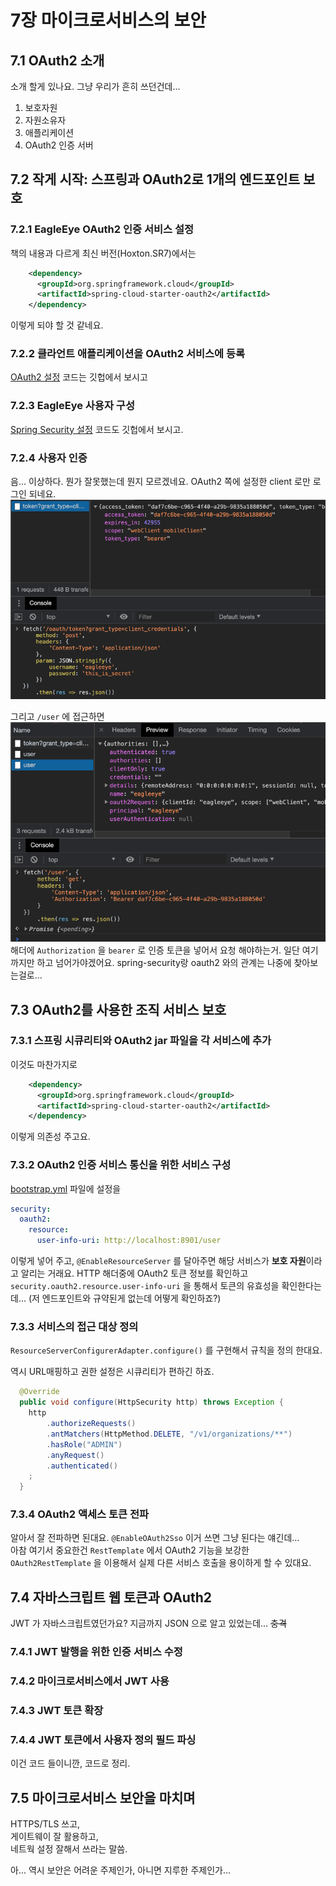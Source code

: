 # 7장 마이크로서비스의 보안

## 7.1 OAuth2 소개
소개 할게 있나요. 그냥 우리가 흔히 쓰던건데...
1. 보호자원
2. 자원소유자
3. 애플리케이션
4. OAuth2 인증 서버

## 7.2 작게 시작: 스프링과 OAuth2로 1개의 엔드포인트 보호

### 7.2.1 EagleEye OAuth2 인증 서비스 설정
책의 내용과 다르게 최신 버전(Hoxton.SR7)에서는
```xml
    <dependency>
      <groupId>org.springframework.cloud</groupId>
      <artifactId>spring-cloud-starter-oauth2</artifactId>
    </dependency>
```
이렇게 되야 할 것 같네요.

### 7.2.2 클라언트 애플리케이션을 OAuth2 서비스에 등록
[OAuth2 설정](./src/main/java/study/spring/springmsajohncarnell/chapter07/OAuth2Config.java) 코드는 깃헙에서 보시고

### 7.2.3 EagleEye 사용자 구성
[Spring Security 설정](./src/main/java/study/spring/springmsajohncarnell/chapter07/SecurityConfig.java) 코드도 깃헙에서 보시고.

### 7.2.4 사용자 인증
음... 이상하다. 뭔가 잘못했는데 뭔지 모르겠네요. OAuth2 쪽에 설정한 client 로만 로그인 되네요.  
![](IMG001.png)  

그리고 `/user` 에 접근하면  
![](IMG002.png)  
해더에 `Authorization` 을 `bearer` 로 인증 토큰을 넣어서 요청 해야하는거.
일단 여기까지만 하고 넘어가야겠어요. spring-security랑 oauth2 와의 관계는 나중에 찾아보는걸로...


## 7.3 OAuth2를 사용한 조직 서비스 보호
### 7.3.1 스프링 시큐리티와 OAuth2 jar 파일을 각 서비스에 추가
이것도 마찬가지로
```xml
    <dependency>
      <groupId>org.springframework.cloud</groupId>
      <artifactId>spring-cloud-starter-oauth2</artifactId>
    </dependency>
```
이렇게 의존성 주고요.

### 7.3.2 OAuth2 인증 서비스 통신을 위한 서비스 구성
[bootstrap.yml](../organization-service/src/main/resources/bootstrap.yml) 파일에 설정을
```yml
security:
  oauth2:
    resource:
      user-info-uri: http://localhost:8901/user
```
이렇게 넣어 주고, `@EnableResourceServer` 를 달아주면 해당 서비스가 **보호 자원**이라고 알리는 거래요.
HTTP 해더중에 OAuth2 토큰 정보를 확인하고 `security.oauth2.resource.user-info-uri` 을 통해서 토큰의 유효성을 확인한다는데... (저 엔드포인트와 규약된게 없는데 어떻게 확인하죠?)

### 7.3.3 서비스의 접근 대상 정의
`ResourceServerConfigurerAdapter.configure()` 를 구현해서 규칙을 정의 한대요.

역시 URL매핑하고 권한 설정은 시큐리티가 편하긴 하죠.
```java
  @Override
  public void configure(HttpSecurity http) throws Exception {
    http
        .authorizeRequests()
        .antMatchers(HttpMethod.DELETE, "/v1/organizations/**")
        .hasRole("ADMIN")
        .anyRequest()
        .authenticated()
    ;
  }
```

### 7.3.4 OAuth2 액세스 토큰 전파
알아서 잘 전파하면 된대요. `@EnableOAuth2Sso` 이거 쓰면 그냥 된다는 얘긴데...  
아참 여기서 중요한건 `RestTemplate` 에서 OAuth2 기능을 보강한 `OAuth2RestTemplate` 을 이용해서 실제 다른 서비스 호출을 용이하게 할 수 있대요.

## 7.4 자바스크립트 웹 토큰과 OAuth2
JWT 가 자바스크립트였던가요? 지금까지 JSON 으로 알고 있었는데... ~~충격~~  

### 7.4.1 JWT 발행을 위한 인증 서비스 수정
### 7.4.2 마이크로서비스에서 JWT 사용
### 7.4.3 JWT 토큰 확장
### 7.4.4 JWT 토큰에서 사용자 정의 필드 파싱

이건 코드 들이니깐, 코드로 정리.

## 7.5 마이크로서비스 보안을 마치며
HTTPS/TLS 쓰고,  
게이트웨이 잘 활용하고,  
네트웍 설정 잘해서 쓰라는 말씀.

아... 역시 보안은 어려운 주제인가, 아니면 지루한 주제인가...
